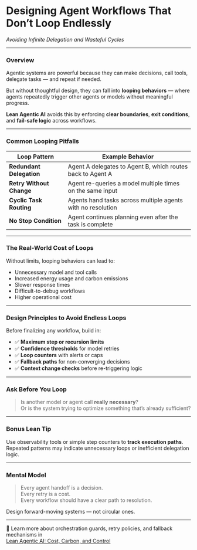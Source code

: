 # Designing Agent Workflows That Don’t Loop Endlessly  
*Avoiding Infinite Delegation and Wasteful Cycles*

---

### Overview

Agentic systems are powerful because they can make decisions, call tools, delegate tasks — and repeat if needed.

But without thoughtful design, they can fall into **looping behaviors** — where agents repeatedly trigger other agents or models without meaningful progress.

**Lean Agentic AI** avoids this by enforcing **clear boundaries**, **exit conditions**, and **fail-safe logic** across workflows.

---

### Common Looping Pitfalls

| Loop Pattern                  | Example Behavior                                       |
|-------------------------------|--------------------------------------------------------|
| **Redundant Delegation**      | Agent A delegates to Agent B, which routes back to Agent A |
| **Retry Without Change**      | Agent re-queries a model multiple times on the same input |
| **Cyclic Task Routing**       | Agents hand tasks across multiple agents with no resolution |
| **No Stop Condition**         | Agent continues planning even after the task is complete |

---

### The Real-World Cost of Loops

Without limits, looping behaviors can lead to:

- Unnecessary model and tool calls  
- Increased energy usage and carbon emissions  
- Slower response times  
- Difficult-to-debug workflows  
- Higher operational cost

---

### Design Principles to Avoid Endless Loops

Before finalizing any workflow, build in:

- ✅ **Maximum step or recursion limits**
- ✅ **Confidence thresholds** for model retries
- ✅ **Loop counters** with alerts or caps
- ✅ **Fallback paths** for non-converging decisions
- ✅ **Context change checks** before re-triggering logic

---

### Ask Before You Loop

> Is another model or agent call **really necessary**?  
> Or is the system trying to optimize something that’s already sufficient?

---

### Bonus Lean Tip

Use observability tools or simple step counters to **track execution paths**.  
Repeated patterns may indicate unnecessary loops or inefficient delegation logic.

---

### Mental Model

> Every agent handoff is a decision.  
> Every retry is a cost.  
> Every workflow should have a clear path to resolution.

Design forward-moving systems — not circular ones.

---

📖 Learn more about orchestration guards, retry policies, and fallback mechanisms in  
[Lean Agentic AI: Cost, Carbon, and Control](https://leanagenticai.com/)
